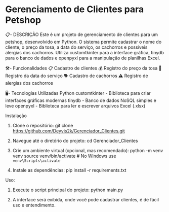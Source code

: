 # Gerenciamento de Clientes para Petshop

📋- DESCRIÇÃO
Este é um projeto de gerenciamento de clientes para um petshop, desenvolvido em Python. O sistema permite cadastrar o nome do cliente, o preço da tosa, a data do serviço, os cachorros e possíveis alergias dos cachorros. Utiliza customtkinter para a interface gráfica, tinydb para o banco de dados e openpyxl para a manipulação de planilhas Excel.


🛠️- Funcionalidades
📋 Cadastro de clientes
💰 Registro do preço da tosa
📅 Registro da data do serviço
🐕 Cadastro de cachorros
⚠️ Registro de alergias dos cachorros

🖥️- Tecnologias Utilizadas
Python
customtkinter - Biblioteca para criar interfaces gráficas modernas
tinydb - Banco de dados NoSQL simples e leve
openpyxl - Biblioteca para ler e escrever arquivos Excel (.xlsx)

Instalação

1. Clone o repositório:
   git clone https://github.com/Deyvis2k/Gerenciador_Clientes.git

2. Navegue até o diretório do projeto:
   cd Gerenciador_Clientes

3. Crie um ambiente virtual (opcional, mas recomendado):
     python -m venv venv
     source venv/bin/activate  # No Windows use `venv\Scripts\activate`

4. Instale as dependências:
   pip install -r requirements.txt

Uso:

1. Execute o script principal do projeto:
   python main.py

2. A interface será exibida, onde você pode cadastrar clientes, é de fácil uso e entendimento.
